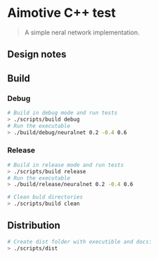 # Aimotive C++ test
> A simple neral network implementation.

## Design notes


## Build
### Debug
```sh
# Build in debug mode and run tests
> ./scripts/build debug
# Run the executable
> ./build/debug/neuralnet 0.2 -0.4 0.6
```

### Release
```sh
# Build in release mode and run tests
> ./scripts/build release
# Run the executable
> ./build/release/neuralnet 0.2 -0.4 0.6

# Clean buld directories
> ./scripts/build clean
```

## Distribution
```sh
# Create dist folder with executible and docs:
> ./scripts/dist
```